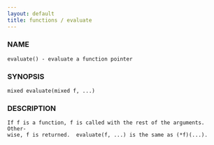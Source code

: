 ```yaml
---
layout: default
title: functions / evaluate
---
```






### NAME
    evaluate() - evaluate a function pointer


### SYNOPSIS
    mixed evaluate(mixed f, ...)


### DESCRIPTION
    If f is a function, f is called with the rest of the arguments.  Other‐
    wise, f is returned.  evaluate(f, ...) is the same as (*f)(...).



